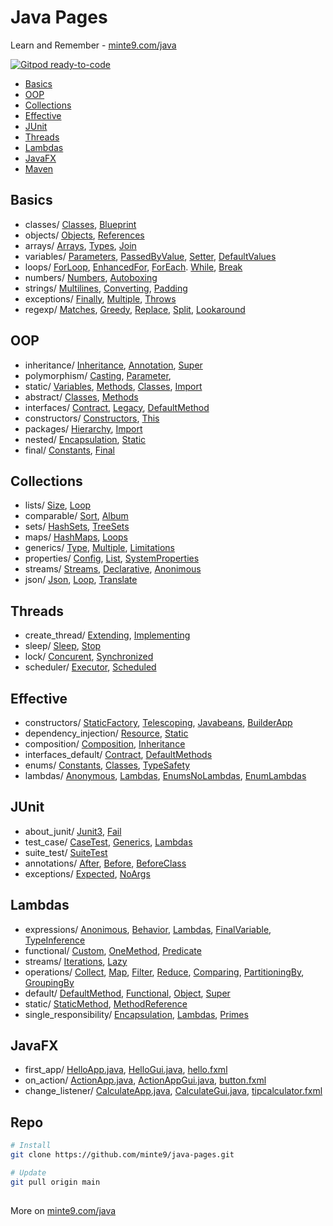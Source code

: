 # Java Pages

Learn and Remember - [minte9.com/java](https://www.minte9.com/java)

[![Gitpod ready-to-code](https://img.shields.io/badge/Gitpod-ready--to--code-blue?logo=gitpod)](https://gitpod.io/#https://github.com/minte9/java-pages)

- [Basics](/src/main/java/com/minte9/basics/) 
- [OOP](#oop) 
- [Collections](#collections) 
- [Effective](#effective)
- [JUnit](#junit)
- [Threads](#threads)
- [Lambdas](#lambdas)
- [JavaFX](#javafx)
- [Maven](https://github.com/minte9/maven-pages)


## Basics
  * classes/ [Classes](/src/main/java/com/minte9/basics/classes/Classes.java), [Blueprint](/src/main/java/com/minte9/basics/classes/Blueprint.java)
  * objects/ [Objects](/src/main/java/com/minte9/basics/objects/Objects.java), [References](/src/main/java/com/minte9/basics/objects/References.java)
  * arrays/ [Arrays](/src/main/java/com/minte9/basics/arrays/Arrays.java), [Types](/src/main/java/com/minte9/basics/arrays/Types.java), [Join](/src/main/java/com/minte9/basics/arrays/Join.java)
  * variables/ [Parameters](/src/main/java/com/minte9/basics/variables/Parameters.java), [PassedByValue](/src/test/java/com/minte9/basics/variables/PassedByValueTest.java), [Setter](/src/main/java/com/minte9/basics/variables/Setter.java), [DefaultValues](/src/main/java/com/minte9/basics/variables/DefaultValues.java)
  * loops/ [ForLoop](/src/main/java/com/minte9/basics/loops/ForLoop.java), [EnhancedFor](/src/main/java/com/minte9/basics/loops/EnhancedFor.java), [ForEach](/src/main/java/com/minte9/basics/loops/ForEach.java). [While](/src/main/java/com/minte9/basics/loops/While.java), [Break](/src/main/java/com/minte9/basics/loops/Break.java)
  * numbers/ [Numbers](/src/main/java/com/minte9/basics/numbers/Numbers.java), [Autoboxing](/src/main/java/com/minte9/basics/numbers/Autoboxing.java) 
  * strings/ [Multilines](/src/main/java/com/minte9/basics/strings/Multilines.java), [Converting](/src/test/java/com/minte9/basics/strings/ConvertingTest.java), [Padding](/src/main/java/com/minte9/basics/strings/Padding.java)
  * exceptions/ [Finally](/src/main/java/com/minte9/basics/exceptions/Finally.java), [Multiple](/src/main/java/com/minte9/basics/exceptions/Multiple.java), [Throws](/src/main/java/com/minte9/basics/exceptions/Throws.java)
  * regexp/ [Matches](/src/main/java/com/minte9/basics/regexp/Matches.java), [Greedy](/src/main/java/com/minte9/basics/regexp/Greedy.java), [Replace](/src/main/java/com/minte9/basics/regexp/Replace.java), [Split](/src/main/java/com/minte9/basics/regexp/Split.java), [Lookaround](/src/test/java/com/minte9/basics/regexp/LookaroundTest.java)

## OOP
  * inheritance/ [Inheritance](/src/main/java/com/minte9/oop/inheritance/Inheritance.java), [Annotation](/src/main/java/com/minte9/oop/inheritance/Annotation.java), [Super](/src/main/java/com/minte9/oop/inheritance/Super.java)
  * polymorphism/ [Casting](/src/main/java/com/minte9/oop//polymorphism/Casting.java), [Parameter](/src/main/java/com/minte9/oop/polymorphism/Parameter.java), 
  * static/ [Variables](/src/main/java/com/minte9/oop/static_keyword/Variables.java), [Methods](/src/main/java/com/minte9/oop/static_keyword/Methods.java), [Classes](/src/main/java/com/minte9/oop/static_keyword/Classes.java), [Import](/src/main/java/com/minte9/oop/static_keyword/Import.java)
  * abstract/ [Classes](/src/main/java/com/minte9/oop/abstract_keyword/Classes.java), [Methods](/src/main/java/com/minte9/oop/abstract_keyword/Methods.java)
  * interfaces/ [Contract](/src/main/java/com/minte9/oop/interfaces/Contract.java), [Legacy](/src/main/java/com/minte9/oop/interfaces/Legacy.java), [DefaultMethod](/src/main/java/com/minte9/oop/interfaces/DefaultMethod.java)
  * constructors/ [Constructors](/src/main/java/com/minte9/oop/constructors/Constructors.java), [This](/src/main/java/com/minte9/oop/constructors/This.java)
  * packages/ [Hierarchy](/src/main/java/com/minte9/oop/packages/Hierarchy.java), [Import](/src/main/java/com/minte9/oop/packages/Import.java)
  * nested/ [Encapsulation](/src/main/java/com/minte9/oop/nested_classes/Encapsulation.java), [Static](/src/main/java/com/minte9/oop/nested_classes/Static.java)
  * final/ [Constants](/src/main/java/com/minte9/oop/final_keyword/Constants.java), [Final](/src/main/java/com/minte9/oop/final_keyword/Final.java)

## Collections
  * lists/ [Size](/src/main/java/com/minte9/collections/lists/Size.java), [Loop](/src/main/java/com/minte9/collections/lists/Loop.java)
  * comparable/ [Sort](/src/main/java/com/minte9/collections/comparable/Sort.java), [Album](/src/main/java/com/minte9/collections/comparable/Album.java)
  * sets/ [HashSets](/src/main/java/com/minte9/collections/sets/HashSets.java), [TreeSets](/src/main/java/com/minte9/collections/sets/TreeSets.java)
  * maps/ [HashMaps](/src/main/java/com/minte9/collections/maps/HashMaps.java), [Loops](/src/main/java/com/minte9/collections/maps/Loops.java)
  * generics/ [Type](/src/main/java/com/minte9/collections/generics/Type.java), [Multiple](/src/main/java/com/minte9/collections/generics/Multiple.java),  [Limitations](/src/main/java/com/minte9/collections/generics/Limitations.java)
  * properties/ [Config](/src/main/java/com/minte9/collections/properties/Config.java), [List](/src/main/java/com/minte9/collections/properties/List.java),  [SystemProperties](/src/main/java/com/minte9/collections/properties/SystemProperties.java)
  * streams/ [Streams](/src/main/java/com/minte9/collections/streams/Streams.java), [Declarative](/src/main/java/com/minte9/collections/streams/Declarative.java),  [Anonimous](/src/main/java/com/minte9/collections/streams/Anonimous.java)
  * json/ [Json](/src/test/java/com/minte9/collections/json/JsonTest.java), [Loop](/src/main/java/com/minte9/collections/json/Loop.java), [Translate](/src/main/java/com/minte9/collections/json/Translate.java)

## Threads
  * create_thread/ [Extending](/src/main/java/com/minte9/threads/create_thread/Extending.java), [Implementing](/src/main/java/com/minte9/threads/create_thread/Implementing.java)
  * sleep/ [Sleep](/src/main/java/com/minte9/threads/sleep/Sleep.java), [Stop](/src/main/java/com/minte9/threads/sleep/Stop.java)
  * lock/ [Concurent](/src/main/java/com/minte9/threads/lock/ConcurentApp.java), [Synchronized](/src/main/java/com/minte9/threads/lock/SynchronizedApp.java)
  * scheduler/ [Executor](/src/main/java/com/minte9/threads/scheduler/Executor.java), [Scheduled](/src/main/java/com/minte9/threads/scheduler/Scheduled.java)

## Effective
  * constructors/ [StaticFactory](/src/main/java/com/minte9/effective/constructors/StaticFactory.java), [Telescoping](/src/main/java/com/minte9/effective/constructors/Telescoping.java), [Javabeans](/src/main/java/com/minte9/effective/constructors/Javabeans.java), [BuilderApp](/src/main/java/com/minte9/effective/constructors/BuilderApp.java)
  * dependency_injection/ [Resource](/src/main/java/com/minte9/effective/dependency_injection/ResourceApp.java), [Static](/src/main/java/com/minte9/effective/dependency_injection/StaticApp.java)
  * composition/ [Composition](/src/main/java/com/minte9/effective/composition/Composition.java), [Inheritance](/src/main/java/com/minte9/effective/composition/Inheritance.java)
  * interfaces_default/ [Contract](/src/main/java/com/minte9/effective/interfaces_default/Contract.java), [DefaultMethods](/src/main/java/com/minte9/effective/interfaces_default/DefaultMethods.java)
  * enums/ [Constants](/src/main/java/com/minte9/effective/enums/Constants.java), [Classes](/src/main/java/com/minte9/effective/enums/Classes.java), [TypeSafety](/src/main/java/com/minte9/effective/enums/TypeSafety.java)
  * lambdas/ [Anonymous](/src/main/java/com/minte9/effective/lambdas/Anonymous.java), [Lambdas](/src/main/java/com/minte9/effective/lambdas/Lambdas.java), [EnumsNoLambdas](/src/main/java/com/minte9/effective/lambdas/EnumsNoLambdas.java), [EnumLambdas](/src/main/java/com/minte9/effective/lambdas/EnumLambdas.java)
    
## JUnit
  * about_junit/ [Junit3](/src/test/java/com/minte9/junit/about_junit/Junit3Test.java), [Fail](/src/test/java/com/minte9/junit/about_junit/FailTest.java)
  * test_case/ [CaseTest](/src/test/java/com/minte9/junit/test_case/CaseTest.java), [Generics](/src/test/java/com/minte9/junit/test_case/GenericsTest.java),  [Lambdas](/src/test/java/com/minte9/junit/test_case/LambdasTest.java)
  * suite_test/ [SuiteTest](/src/test/java/com/minte9/junit/suite_test/)
  * annotations/ [After](/src/test/java/com/minte9/junit/annotations/AfterApp.java), [Before](/src/test/java/com/minte9/junit/annotations/BeforeApp.java),  [BeforeClass](/src/test/java/com/minte9/junit/annotations/BeforeClassApp.java)
  * exceptions/ [Expected](/src/test/java/com/minte9/junit/exceptions/Expected.java), [NoArgs](/src/test/java/com/minte9/junit/exceptions/NoArgs.java)

## Lambdas
  * expressions/ [Anonimous](/src/main/java/com/minte9/lambdas/expressions/Anonimous.java), [Behavior](/src/main/java/com/minte9/lambdas/expressions/Behavior.java), [Lambdas](/src/main/java/com/minte9/lambdas/expressions/Lambdas.java), [FinalVariable](/src/main/java/com/minte9/lambdas/expressions/FinalVariable.java), [TypeInference](/src/main/java/com/minte9/lambdas/expressions/TypeInference.java)
  * functional/ [Custom](/src/main/java/com/minte9/lambdas/functional_interfaces/Custom.java), [OneMethod](/src/main/java/com/minte9/lambdas/functional_interfaces/OneMethod.java), [Predicate](/src/main/java/com/minte9/lambdas/functional_interfaces/PredicateExamples.java)
  * streams/ [Iterations](/src/main/java/com/minte9/lambdas/streams/Iterations.java), [Lazy](/src/main/java/com/minte9/lambdas/streams/Lazy.java)
  * operations/ [Collect](/src/main/java/com/minte9/lambdas/common_operations/Collect.java), [Map](/src/main/java/com/minte9/lambdas/common_operations/MapApp.java), [Filter](/src/main/java/com/minte9/lambdas/common_operations/Filter.java), [Reduce](/src/main/java/com/minte9/lambdas/common_operations/Reduce.java), [Comparing](/src/main/java/com/minte9/lambdas/common_operations/Comparing.java), [PartitioningBy](/src/main/java/com/minte9/lambdas/common_operations/PartitioningBy.java), [GroupingBy](/src/main/java/com/minte9/lambdas/common_operations/GroupingBy.java)
  * default/ [DefaultMethod](/src/main/java/com/minte9/lambdas/default_methods/DefaultMethod.java), [Functional](/src/main/java/com/minte9/lambdas/default_methods/Functional.java), [Object](/src/main/java/com/minte9/lambdas/default_methods/Object.java), [Super](/src/main/java/com/minte9/lambdas/default_methods/Super.java)
  * static/ [StaticMethod](/src/main/java/com/minte9/lambdas/static_methods/StaticMethod.java), [MethodReference](/src/main/java/com/minte9/lambdas/static_methods/MethodReference.java)
  * single_responsibility/ [Encapsulation](/src/main/java/com/minte9/lambdas/single_responsibility/Encapsulation.java), [Lambdas](/src/main/java/com/minte9/lambdas/single_responsibility/Lambdas.java), [Primes](/src/main/java/com/minte9/lambdas/single_responsibility/Primes.java)

## JavaFX
* first_app/ [HelloApp.java](/src/main/java/com/minte9/javafx/first_app/HelloApp.java), [HelloGui.java](/src/main/java/com/minte9/javafx/first_app/HelloGui.java), [hello.fxml](/src/main/java/com/minte9/javafx/first_app/hello.fxml)
* on_action/ [ActionApp.java](/src/main/java/com/minte9/javafx/on_action/ActionApp.java), [ActionAppGui.java](/src/main/java/com/minte9/javafx/on_action/ActionAppGui.java), [button.fxml](/src/main/java/com/minte9/javafx/on_action/button.fxml)
* change_listener/ [CalculateApp.java](/src/main/java/com/minte9/javafx/change_listener/CalculateApp.java), [CalculateGui.java](/src/main/java/com/minte9/javafx/change_listener/CalculateGui.java), [tipcalculator.fxml](/src/main/java/com/minte9/javafx/change_listener/tipcalculator.fxml)

## Repo

~~~sh
# Install
git clone https://github.com/minte9/java-pages.git

# Update
git pull origin main
~~~

##

More on [minte9.com/java](https://www.minte9.com/java)
